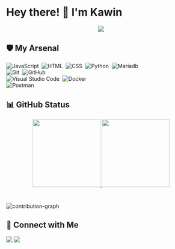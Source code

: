 <!-- Introduction -->
# Hey there! 👋 I'm Kawin
<p align="center">
  <a href="https://github.com/evolkavi/readme-typing-svg"><img src="https://readme-typing-svg.herokuapp.com/?font=&weight=10000&duration=1500&pause=1000&color=961EB6&center=true&vCenter=true&random=true&width=435&lines=Computer+Application+Undergraduate;Full+Stack+Developer;Open+Source+Evangelist;"></a>
</p>

<!-- Tech Stack -->
## 🛡️ My Arsenal

![JavaScript](https://img.shields.io/badge/-JavaScript-05122A?style=flat&logo=javascript)&nbsp;
![HTML](https://img.shields.io/badge/-HTML-05122A?style=flat&logo=HTML5)&nbsp;
![CSS](https://img.shields.io/badge/-CSS-05122A?style=flat&logo=CSS3&logoColor=1572B6)&nbsp;
![Python](https://img.shields.io/badge/-Python-05122A?style=flat&logo=python)&nbsp;
![Mariadb](https://img.shields.io/badge/-Mariadb-05122A?style=flat&logo=mariadb)&nbsp;
<br>
![Git](https://img.shields.io/badge/-Git-05122A?style=flat&logo=git)&nbsp;
![GitHub](https://img.shields.io/badge/-GitHub-05122A?style=flat&logo=github)&nbsp;
<br>
![Visual Studio Code](https://img.shields.io/badge/-Visual%20Studio%20Code-05122A?style=flat&logo=visual-studio-code&logoColor=007ACC)&nbsp;
![Docker](https://img.shields.io/badge/-Docker-05122A?style=flat&logo=docker)&nbsp;
<br>
![Postman](https://img.shields.io/badge/-Postman-05122A?style=flat&logo=postman)&nbsp;


<!-- GitHub Stats -->
## 📊 GitHub Status

<p align="center">
<a href="https://github.com/evolkavi">
  <img height="180em"  src="https://github-readme-stats-eight-theta.vercel.app/api?username=evolkavi&show_icons=true&theme=dark&include_all_commits=true&count_private=true"/>
 <img height="180em"  src="https://github-readme-streak-stats.herokuapp.com?user=evolkavi&theme=gotham&include_all_commits=true&count_private=true"/>
</a>
</p>
<h1> </h1>

![contribution-graph](https://github-readme-activity-graph.vercel.app/graph?username=evolkavi&bg_color=000000&color=ffffff&line=00aeff&point=00ff10&area=true&hide_border=true)

<!-- Connect with Me -->
## 🤝 Connect with Me
<p align="left">
<a href="mailto:evolkavi@gmail.com"><img src="https://img.shields.io/badge/-evolkavi@gmail.com-D14836?style=flat&logo=Gmail&logoColor=white"/></a>
<a href="https://instagram.com/jos_kavin_63?igshid=NzZlODBkYWE4Ng=="><img src="https://img.shields.io/badge/-@jos_kavin_63-E4405F?style=flat&logo=Instagram&logoColor=white"/></a>
